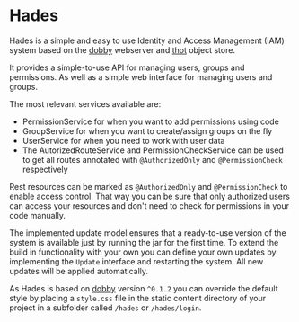 # Hades

Hades is a simple and easy to use Identity and Access Management (IAM) system based on the
[dobby](https://github.com/klnsdr/dobby) webserver and [thot](https://github.com/klnsdr/thot)
object store.

It provides a simple-to-use API for managing users, groups and permissions. As well as a
simple web interface for managing users and groups.

The most relevant services available are:
- PermissionService for when you want to add permissions using code
- GroupService for when you want to create/assign groups on the fly
- UserService for when you need to work with user data
- The AutorizedRouteService and PermissionCheckService can be used to get all routes annotated with `@AuthorizedOnly`
  and `@PermissionCheck` respectively

Rest resources can be marked as `@AuthorizedOnly` and `@PermissionCheck` to enable access control. That way you can
be sure that only authorized users can access your resources and don't need to check for permissions in your
code manually.

The implemented update model ensures that a ready-to-use version of the system is available just by running the jar
for the first time.
To extend the
build in functionality with your own you can define your own updates by implementing the
`Update` interface and restarting the system. All new updates will be applied automatically.

As Hades is based on [dobby](https://github.com/klnsdr/dobby) version `^0.1.2` you can override the default style by
placing a `style.css` file in the static content directory of your project in a subfolder called `/hades` or
`/hades/login`.
